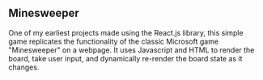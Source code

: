 ## Minesweeper
One of my earliest projects made using the React.js library, this simple game replicates the functionality of the classic Microsoft game "Minesweeper" on a webpage. It uses Javascript and HTML to render the board, take user input, and dynamically re-render the board state as it changes.
